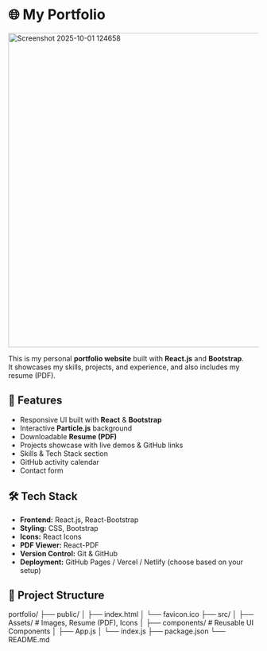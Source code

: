 # 🌐 My Portfolio

<img width="1353" height="632" alt="Screenshot 2025-10-01 124658" src="https://github.com/user-attachments/assets/ecad2dc6-89b7-471a-b21f-2d2cb0d49d70" />


This is my personal **portfolio website** built with **React.js** and **Bootstrap**.  
It showcases my skills, projects, and experience, and also includes my resume (PDF).  

## 🚀 Features
- Responsive UI built with **React** & **Bootstrap**
- Interactive **Particle.js** background
- Downloadable **Resume (PDF)**
- Projects showcase with live demos & GitHub links
- Skills & Tech Stack section
- GitHub activity calendar
- Contact form

## 🛠️ Tech Stack
- **Frontend:** React.js, React-Bootstrap
- **Styling:** CSS, Bootstrap
- **Icons:** React Icons
- **PDF Viewer:** React-PDF
- **Version Control:** Git & GitHub
- **Deployment:** GitHub Pages / Vercel / Netlify (choose based on your setup)

## 📂 Project Structure
portfolio/
├── public/
│ ├── index.html
│ └── favicon.ico
├── src/
│ ├── Assets/ # Images, Resume (PDF), Icons
│ ├── components/ # Reusable UI Components
│ ├── App.js
│ └── index.js
├── package.json
└── README.md

